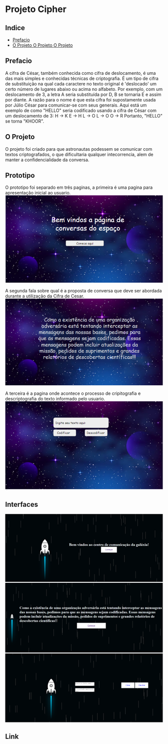 # Projeto Cipher

## Indice
- <a href = "Prefacio">Prefacio </a>
- <a href = "Prototipo">O Projeto </a>
 <a href = "Interfaces">O Projeto </a>
  <a href = "Link">O Projeto </a>

## Prefacio
A cifra de César, também conhecida como cifra de deslocamento, é uma das mais simples e conhecidas técnicas de criptografia. É um tipo de cifra de substituição na qual cada caractere no texto original é 'deslocado' um certo número de lugares abaixo ou acima no alfabeto.
Por exemplo, com um deslocamento de 3, a letra A seria substituída por D, B se tornaria E e assim por diante. A razão para o nome é que esta cifra foi supostamente usada por Júlio César para comunicar-se com seus generais.
Aqui está um exemplo de como "HELLO" seria codificado usando a cifra de César com um deslocamento de 3:
H -> K
E -> H
L -> O
L -> O
O -> R
Portanto, "HELLO" se torna "KHOOR".

## O Projeto
O projeto foi criado para que astronautas podessem se comunicar com textos criptografados, o que dificultaria qualquer intecorrencia, alem de manter a confidencialidade da conversa.

## Prototipo
O prototipo foi separado em três paginas, a primeira é uma pagina para apresentação inicial ao usuario.
![Primeira pagina do prototipo](./assets/img/prototipo1.png)

A segunda fala sobre qual é a proposta de conversa que deve ser abordada durante a utilização da Cifra de Cesar.
![Segunda pagina do prototipo](./assets/img/Prototipo2.png)

A terceira é a pagina onde acontece o processo de cripitografia e descriptografia do texto informado pelo usuario.
![Terceira pagina do prototipo](./assets/img/Prototipo%203.png)

## Interfaces
![Primera interface](./assets/img/interface1.png)
![Segunda interface](./assets/img/interface2.png)
![Terceira interface](./assets/img/interface3.png)

## Link
